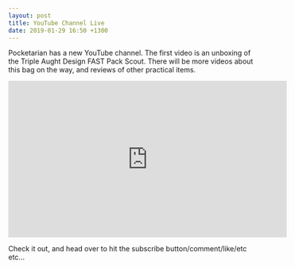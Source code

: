 ```yaml
---
layout: post
title: YouTube Channel Live
date: 2019-01-29 16:50 +1300
---
```

Pocketarian has a new YouTube channel. The first video is an unboxing of the Triple Aught Design FAST Pack Scout. There will be more videos about this bag on the way, and reviews of other practical items.

<iframe width="560" height="315" src="https://www.youtube.com/embed/R7YW9UKVl1M" frameborder="0" allow="accelerometer; autoplay; encrypted-media; gyroscope; picture-in-picture" allowfullscreen></iframe>

Check it out, and head over to hit the subscribe button/comment/like/etc etc...